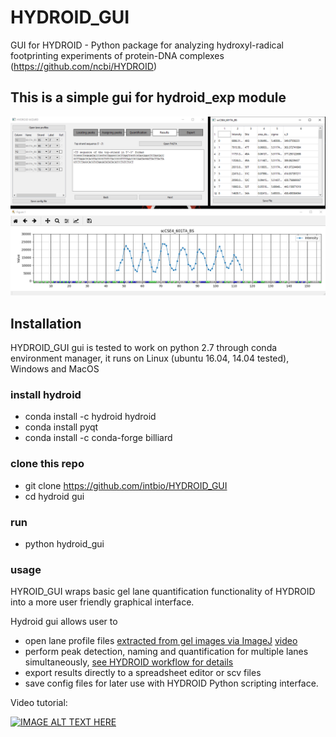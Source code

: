 # HYDROID_GUI
GUI for HYDROID - Python package for analyzing hydroxyl-radical footprinting experiments of protein-DNA complexes (https://github.com/ncbi/HYDROID)
## This is a simple gui for hydroid_exp module
![](data/screenshot.png)
## Installation
HYDROID_GUI gui is tested to work on python 2.7 through conda environment manager, it runs on Linux (ubuntu 16.04, 14.04 tested), Windows and MacOS
### install hydroid
- conda install -c hydroid hydroid
- conda install pyqt
- conda install -c conda-forge billiard
### clone this repo
- git clone https://github.com/intbio/HYDROID_GUI
- cd hydroid gui
### run 
- python hydroid_gui
### usage
HYROID_GUI wraps basic gel lane quantification functionality of HYDROID into a more user friendly graphical interface.

Hydroid gui allows user to 
- open lane profile files [extracted from gel images via ImageJ](https://github.com/ncbi/HYDROID/blob/master/examples/example1/exp_s1_extract_lp.md) [video](https://youtu.be/7UCb0IkXL2g)
- perform peak detection, naming and quantification for multiple lanes simultaneously, [see HYDROID workflow for details](https://github.com/ncbi/HYDROID/blob/master/docs/INDEX.md)
- export results directly to a spreadsheet editor or scv files
- save config files for later use with HYDROID Python scripting interface.

Video tutorial:

[![IMAGE ALT TEXT HERE](http://img.youtube.com/vi/dJVoKrpH4f4/0.jpg)](http://www.youtube.com/watch?v=dJVoKrpH4f4)
